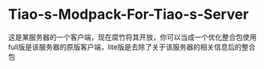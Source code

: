 # Tiao-s-Modpack-For-Tiao-s-Server
这是某服务器的一个客户端，现在腐竹将其开放，你可以当成一个优化整合包使用
full版是该服务器的原版客户端，lite版是去除了关于该服务器的相关信息后的整合包
